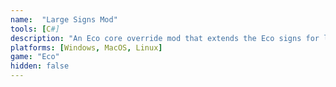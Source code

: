 ```yaml
---
name:  "Large Signs Mod"
tools: [C#]
description: "An Eco core override mod that extends the Eco signs for large text capacity"
platforms: [Windows, MacOS, Linux]
game: "Eco"
hidden: false
---
```

